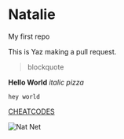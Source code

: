 # Natalie

My first repo

This is Yaz making a pull request.

> blockquote

**Hello World**
*italic pizza*

`hey world`

[CHEATCODES](https://www.markdownguide.org/cheat-sheet/https://www.markdownguide.org/cheat-sheet/)


![Nat Net](https://pbs.twimg.com/profile_images/1521883164813185024/-b7p3oJB_400x400.jpg)




 
 
  
